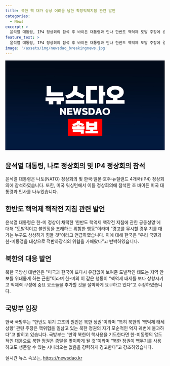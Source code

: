 ```yaml
---
title: 북한 핵 대가 상상 어려움 남한 확장억제지침 관련 발언
categories:
  - News
excerpt: >
  윤석열 대통령, IP4 정상회의 참석 후 바이든 대통령과 만나 한반도 핵억제 도발 주장에 경고 발언. 한국은 입장 발표로 북한의 핵위협에 대응하는 한-미동맹의 정당한 조치임을 강조하며 북한의 자기 모순적인 억지 궤변이라고 반박. 국방부는 북한의 핵무기 사용 시 압도적인 대응으로 북한 정권은 종말을 맞이하게 될 것을 강력히 경고.
feature_text: >
  윤석열 대통령, IP4 정상회의 참석 후 바이든 대통령과 만나 한반도 핵억제 도발 주장에 경고 발언. 한국은 입장 발표로 북한의 핵위협에 대응하는 한-미동맹의 정당한 조치임을 강조하며 북한의 자기 모순적인 억지 궤변이라고 반박. 국방부는 북한의 핵무기 사용 시 압도적인 대응으로 북한 정권은 종말을 맞이하게 될 것을 강력히 경고.
image: '/assets/img/newsdao_breakingnews.jpg'
---
```


<p><img src="/assets/img/newsdao_breakingnews.jpg" alt="bookingtag 속보" /></p>

<h2 data-ke-size="size26">윤석열 대통령, 나토 정상회의 및 IP4 정상회의 참석</h2>

<p>윤석열 대통령은 나토(NATO) 정상회의 및 한국·일본·호주·뉴질랜드 4개국(IP4) 정상회의에 참석하였습니다. 또한, 미국 워싱턴에서 이들 정상회의에 참석한 조 바이든 미국 대통령과 인사를 나누었습니다.</p>

<h2 data-ke-size="size26">한반도 핵억제 핵작전 지침 관련 발언</h2>

<p>윤석열 대통령은 한-미 정상이 채택한 ‘한반도 핵억제 핵작전 지침에 관한 공동성명’에 대해 "도발적이고 불안정을 초래하는 위험한 행동"이라며 “경고를 무시할 경우 치를 대가는 누구도 상상하기 힘들 것”이라고 언급하였습니다. 이에 대해 한국은 “우리 국민과 한-미동맹을 대상으로 적반하장식의 위협을 가해왔다”고 반박하였습니다.</p>

<h2 data-ke-size="size26">북한의 대응 발언</h2>

<p>북한 국방성 대변인은 "미국과 한국이 또다시 유감없이 보여준 도발적인 태도는 지역 안보를 위태롭게 하는 근원”이라며 한-미의 이 같은 행동이 “핵억제 태세를 보다 상향시키고 억제력 구성에 중요 요소들을 추가할 것을 절박하게 요구하고 있다”고 주장하였습니다.</p>

<h2 data-ke-size="size26">국방부 입장</h2>

<p>한국 국방부는 “한반도 위기 고조의 원인은 북한 정권”이라며 “특히 북한의 ‘핵억제 태세 상향' 관련 주장은 핵위협을 일삼고 있는 북한 정권의 자기 모순적인 억지 궤변에 불과하다”고 밝히고 있습니다. 국방부는 “만약 북한이 핵사용을 기도한다면 한-미동맹의 압도적인 대응으로 북한 정권은 종말을 맞이하게 될 것”이라며 “북한 정권이 핵무기를 사용하고도 생존할 수 있는 시나리오는 없음을 강력하게 경고한다”고 강조하였습니다.</p>
실시간 뉴스 속보는, <a href="https://newsdao.kr" rel="dofollow">https://newsdao.kr</a>


